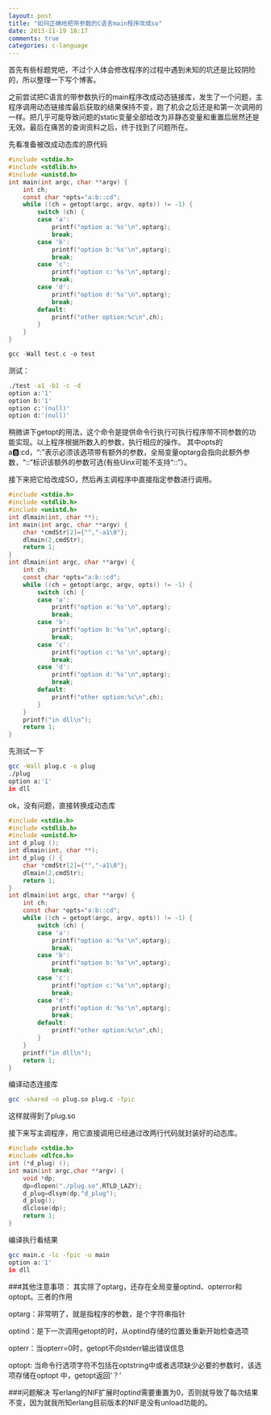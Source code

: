 ```yaml
---
layout: post
title: "如何正确地把带参数的C语言main程序改成so"
date: 2013-11-19 18:17
comments: true
categories: c-language 
---
```


首先有些标题党吧，不过个人体会修改程序的过程中遇到未知的坑还是比较阴险的，所以整理一下写个博客。

之前尝试把C语言的带参数执行的main程序改成动态链接库，发生了一个问题，主程序调用动态链接库最后获取的结果保持不变，跑了机会之后还是和第一次调用的一样。把几乎可能导致问题的static变量全部给改为非静态变量和重置后居然还是无效。最后在痛苦的查询资料之后，终于找到了问题所在。

<!-- more -->

先看准备被改成动态库的原代码
```c
#include <stdio.h>
#include <stdlib.h>
#include <unistd.h>
int main(int argc, char **argv) {
    int ch;
    const char *opts="a:b::cd";
    while ((ch = getopt(argc, argv, opts)) != -1) {
        switch (ch) {
        case 'a':
            printf("option a:'%s'\n",optarg);
            break;
        case 'b':
            printf("option b:'%s'\n",optarg);
            break;
        case 'c':
            printf("option c:'%s'\n",optarg);
            break;
        case 'd':
            printf("option d:'%s'\n",optarg);
            break;
        default:
            printf("other option:%c\n",ch);
        }
    }
}
```

```c
gcc -Wall test.c -o test
```
测试：
```sh
./test -a1 -b1 -c -d
option a:'1'
option b:'1'
option c:'(null)'
option d:'(null)'
```
稍微讲下getopt的用法，这个命令是提供命令行执行可执行程序带不同参数的功能实现。以上程序根据所数入的参数，执行相应的操作。
其中opts的a:b::cd，“:”表示必须该选项带有额外的参数，全局变量optarg会指向此额外参数，“::”标识该额外的参数可选(有些Uinx可能不支持“::”）。

接下来把它给改成SO，然后再主调程序中直接指定参数进行调用。
```c
#include <stdio.h>
#include <stdlib.h>
#include <unistd.h>
int dlmain(int, char **);
int main(int argc, char **argv) {
    char *cmdStr[2]={"","-a1\0"};
    dlmain(2,cmdStr);
    return 1;
}
int dlmain(int argc, char **argv) {
    int ch;
    const char *opts="a:b::cd";
    while ((ch = getopt(argc, argv, opts)) != -1) {
        switch (ch) {
        case 'a':
            printf("option a:'%s'\n",optarg);
            break;
        case 'b':
            printf("option b:'%s'\n",optarg);
            break;
        case 'c':
            printf("option c:'%s'\n",optarg);
            break;
        case 'd':
            printf("option d:'%s'\n",optarg);
            break;
        default:
            printf("other option:%c\n",ch);
        }
    }
    printf("in dll\n");
    return 1;
}
```
先测试一下
```sh
gcc -Wall plug.c -o plug
./plug
option a:'1'
in dll
```
ok，没有问题，直接转换成动态库
```c
#include <stdio.h>
#include <stdlib.h>
#include <unistd.h>
int d_plug ();
int dlmain(int, char **);
int d_plug () {
    char *cmdStr[2]={"","-a1\0"};
    dlmain(2,cmdStr);
    return 1;
}
int dlmain(int argc, char **argv) {
    int ch;
    const char *opts="a:b::cd";
    while ((ch = getopt(argc, argv, opts)) != -1) {
        switch (ch) {
        case 'a':
            printf("option a:'%s'\n",optarg);
            break;
        case 'b':
            printf("option b:'%s'\n",optarg);
            break;
        case 'c':
            printf("option c:'%s'\n",optarg);
            break;
        case 'd':
            printf("option d:'%s'\n",optarg);
            break;
        default:
            printf("other option:%c\n",ch);
        }
    }
    printf("in dll\n");
    return 1;
}
```

编译动态连接库
```sh
gcc -shared -o plug.so plug.c -fpic
```
这样就得到了plug.so

接下来写主调程序，用它直接调用已经通过改两行代码就封装好的动态库。
```c
#include <stdio.h>
#include <dlfcn.h>
int (*d_plug) ();
int main(int argc,char **argv) {
    void *dp;
    dp=dlopen("./plug.so",RTLD_LAZY);
    d_plug=dlsym(dp,"d_plug");
    d_plug();
    dlclose(dp);
    return 1;
}
```
编译执行看结果
```sh
gcc main.c -lc -fpic -o main
option a:'1'
in dll
```

###其他注意事项：
其实除了optarg，还存在全局变量optind、opterror和optopt。三者的作用

optarg：非常明了，就是指程序的参数，是个字符串指针

optind：是下一次调用getopt的时，从optind存储的位置处重新开始检查选项

opterr：当opterr=0时，getopt不向stderr输出错误信息

optopt: 当命令行选项字符不包括在optstring中或者选项缺少必要的参数时，该选项存储在optopt 中，getopt返回'？’


###问题解决
写erlang的NIF扩展时optind需要重置为0，否则就导致了每次结果不变，因为就我所知erlang目前版本的NIF是没有unload功能的。


